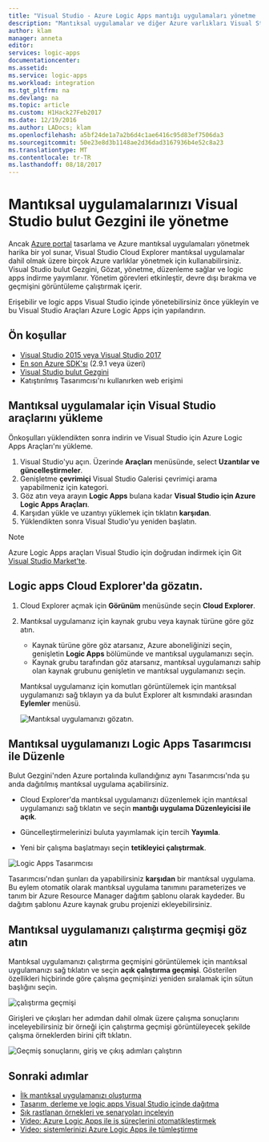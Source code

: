 ```yaml
---
title: "Visual Studio - Azure Logic Apps mantığı uygulamaları yönetme | Microsoft Docs"
description: "Mantıksal uygulamalar ve diğer Azure varlıkları Visual Studio bulut Gezgini ile yönetme"
author: klam
manager: anneta
editor: 
services: logic-apps
documentationcenter: 
ms.assetid: 
ms.service: logic-apps
ms.workload: integration
ms.tgt_pltfrm: na
ms.devlang: na
ms.topic: article
ms.custom: H1Hack27Feb2017
ms.date: 12/19/2016
ms.author: LADocs; klam
ms.openlocfilehash: a5bf24de1a7a2b6d4c1ae6416c95d83ef7506da3
ms.sourcegitcommit: 50e23e8d3b1148ae2d36dad3167936b4e52c8a23
ms.translationtype: MT
ms.contentlocale: tr-TR
ms.lasthandoff: 08/18/2017
---
```

# <a name="manage-your-logic-apps-with-visual-studio-cloud-explorer"></a>Mantıksal uygulamalarınızı Visual Studio bulut Gezgini ile yönetme

Ancak [Azure portal](https://portal.azure.com/) tasarlama ve Azure mantıksal uygulamaları yönetmek harika bir yol sunar, Visual Studio Cloud Explorer mantıksal uygulamalar dahil olmak üzere birçok Azure varlıklar yönetmek için kullanabilirsiniz. Visual Studio bulut Gezgini, Gözat, yönetme, düzenleme sağlar ve logic apps indirme yayımlanır. Yönetim görevleri etkinleştir, devre dışı bırakma ve geçmişini görüntüleme çalıştırmak içerir. 

Erişebilir ve logic apps Visual Studio içinde yönetebilirsiniz önce yükleyin ve bu Visual Studio Araçları Azure Logic Apps için yapılandırın. 

## <a name="prerequisites"></a>Ön koşullar

* [Visual Studio 2015 veya Visual Studio 2017](https://www.visualstudio.com/downloads/download-visual-studio-vs.aspx)
* [En son Azure SDK'sı](https://azure.microsoft.com/downloads/) (2.9.1 veya üzeri)
* [Visual Studio bulut Gezgini](https://marketplace.visualstudio.com/items?itemName=MicrosoftCloudExplorer.CloudExplorerforVisualStudio2015)
* Katıştırılmış Tasarımcısı'nı kullanırken web erişimi

## <a name="install-visual-studio-tools-for-logic-apps"></a>Mantıksal uygulamalar için Visual Studio araçlarını yükleme

Önkoşulları yüklendikten sonra indirin ve Visual Studio için Azure Logic Apps Araçları'nı yükleme.

1. Visual Studio'yu açın. Üzerinde **Araçları** menüsünde, select **Uzantılar ve güncelleştirmeler**.
2. Genişletme **çevrimiçi** Visual Studio Galerisi çevrimiçi arama yapabilmeniz için kategori.
3. Göz atın veya arayın **Logic Apps** bulana kadar **Visual Studio için Azure Logic Apps Araçları**.
4. Karşıdan yükle ve uzantıyı yüklemek için tıklatın **karşıdan**.
5. Yüklendikten sonra Visual Studio'yu yeniden başlatın.

> [!NOTE]
> Azure Logic Apps araçları Visual Studio için doğrudan indirmek için Git [Visual Studio Market'te](https://visualstudiogallery.msdn.microsoft.com/e25ad307-46cf-412e-8ba5-5b555d53d2d9).

## <a name="browse-for-logic-apps-in-cloud-explorer"></a>Logic apps Cloud Explorer'da gözatın.

1.  Cloud Explorer açmak için **Görünüm** menüsünde seçin **Cloud Explorer**.
2.  Mantıksal uygulamanız için kaynak grubu veya kaynak türüne göre göz atın. 

    * Kaynak türüne göre göz atarsanız, Azure aboneliğinizi seçin, genişletin **Logic Apps** bölümünde ve mantıksal uygulamanızı seçin. 
    * Kaynak grubu tarafından göz atarsanız, mantıksal uygulamanızı sahip olan kaynak grubunu genişletin ve mantıksal uygulamanızı seçin.

    Mantıksal uygulamanız için komutları görüntülemek için mantıksal uygulamanızı sağ tıklayın ya da bulut Explorer alt kısmındaki arasından **Eylemler** menüsü.

    ![Mantıksal uygulamanızı gözatın.](./media/logic-apps-manage-from-vs/browse.png)

## <a name="edit-your-logic-app-with-logic-apps-designer"></a>Mantıksal uygulamanızı Logic Apps Tasarımcısı ile Düzenle

Bulut Gezgini'nden Azure portalında kullandığınız aynı Tasarımcısı'nda şu anda dağıtılmış mantıksal uygulama açabilirsiniz. 

* Cloud Explorer'da mantıksal uygulamanızı düzenlemek için mantıksal uygulamanızı sağ tıklatın ve seçin **mantığı uygulama Düzenleyicisi ile açık**. 

* Güncelleştirmelerinizi buluta yayımlamak için tercih **Yayımla**. 

* Yeni bir çalışma başlatmayı seçin **tetikleyici çalıştırmak**.

![Logic Apps Tasarımcısı](./media/logic-apps-manage-from-vs/designer.png)

Tasarımcısı'ndan şunları da yapabilirsiniz **karşıdan** bir mantıksal uygulama. Bu eylem otomatik olarak mantıksal uygulama tanımını parameterizes ve tanım bir Azure Resource Manager dağıtım şablonu olarak kaydeder. Bu dağıtım şablonu Azure kaynak grubu projenizi ekleyebilirsiniz.

## <a name="browse-your-logic-app-run-history"></a>Mantıksal uygulamanızı çalıştırma geçmişi göz atın

Mantıksal uygulamanızı çalıştırma geçmişini görüntülemek için mantıksal uygulamanızı sağ tıklatın ve seçin **açık çalıştırma geçmişi**. Gösterilen özellikleri hiçbirinde göre çalışma geçmişinizi yeniden sıralamak için sütun başlığını seçin.

![çalıştırma geçmişi](media/logic-apps-manage-from-vs/runs.png)

Girişleri ve çıkışları her adımdan dahil olmak üzere çalışma sonuçlarını inceleyebilirsiniz bir örneği için çalıştırma geçmişi görüntüleyecek şekilde çalışma örneklerden birini çift tıklatın.

![Geçmiş sonuçlarını, giriş ve çıkış adımları çalıştırın](./media/logic-apps-manage-from-vs/history.png)

## <a name="next-steps"></a>Sonraki adımlar

* [İlk mantıksal uygulamanızı oluşturma](logic-apps-create-a-logic-app.md)
* [Tasarım, derleme ve logic apps Visual Studio içinde dağıtma](logic-apps-deploy-from-vs.md)
* [Sık rastlanan örnekleri ve senaryoları inceleyin](logic-apps-examples-and-scenarios.md)
* [Video: Azure Logic Apps ile iş süreçlerini otomatikleştirmek](http://channel9.msdn.com/Events/Build/2016/T694)
* [Video: sistemlerinizi Azure Logic Apps ile tümleştirme](http://channel9.msdn.com/Events/Build/2016/P462)
